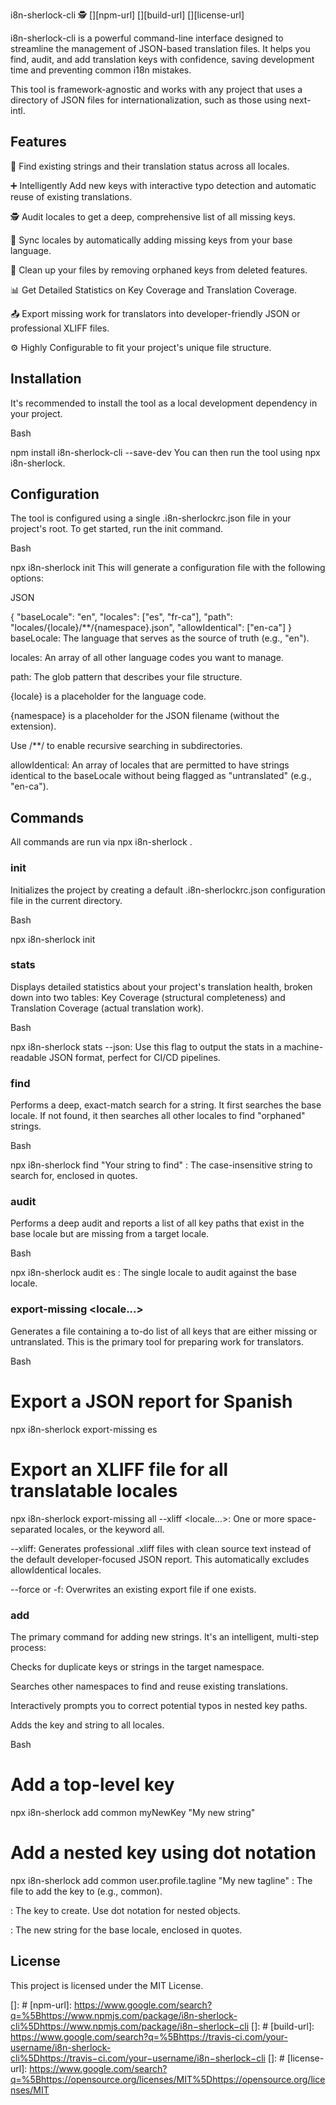 i8n-sherlock-cli 🕵️
[][npm-url]
[][build-url]
[][license-url]

i8n-sherlock-cli is a powerful command-line interface designed to streamline the management of JSON-based translation files. It helps you find, audit, and add translation keys with confidence, saving development time and preventing common i18n mistakes.

This tool is framework-agnostic and works with any project that uses a directory of JSON files for internationalization, such as those using next-intl.

## Features
🔎 Find existing strings and their translation status across all locales.

➕ Intelligently Add new keys with interactive typo detection and automatic reuse of existing translations.

🕵️ Audit locales to get a deep, comprehensive list of all missing keys.

🔄 Sync locales by automatically adding missing keys from your base language.

🧹 Clean up your files by removing orphaned keys from deleted features.

📊 Get Detailed Statistics on Key Coverage and Translation Coverage.

📤 Export missing work for translators into developer-friendly JSON or professional XLIFF files.

⚙️ Highly Configurable to fit your project's unique file structure.

## Installation
It's recommended to install the tool as a local development dependency in your project.

Bash

npm install i8n-sherlock-cli --save-dev
You can then run the tool using npx i8n-sherlock.

## Configuration
The tool is configured using a single .i8n-sherlockrc.json file in your project's root. To get started, run the init command.

Bash

npx i8n-sherlock init
This will generate a configuration file with the following options:

JSON

{
  "baseLocale": "en",
  "locales": ["es", "fr-ca"],
  "path": "locales/{locale}/**/{namespace}.json",
  "allowIdentical": ["en-ca"]
}
baseLocale: The language that serves as the source of truth (e.g., "en").

locales: An array of all other language codes you want to manage.

path: The glob pattern that describes your file structure.

{locale} is a placeholder for the language code.

{namespace} is a placeholder for the JSON filename (without the extension).

Use /**/ to enable recursive searching in subdirectories.

allowIdentical: An array of locales that are permitted to have strings identical to the baseLocale without being flagged as "untranslated" (e.g., "en-ca").

## Commands
All commands are run via npx i8n-sherlock <command>.

### init
Initializes the project by creating a default .i8n-sherlockrc.json configuration file in the current directory.

Bash

npx i8n-sherlock init
### stats
Displays detailed statistics about your project's translation health, broken down into two tables: Key Coverage (structural completeness) and Translation Coverage (actual translation work).

Bash

npx i8n-sherlock stats
--json: Use this flag to output the stats in a machine-readable JSON format, perfect for CI/CD pipelines.

### find <text>
Performs a deep, exact-match search for a string. It first searches the base locale. If not found, it then searches all other locales to find "orphaned" strings.

Bash

npx i8n-sherlock find "Your string to find"
<text>: The case-insensitive string to search for, enclosed in quotes.

### audit <locale>
Performs a deep audit and reports a list of all key paths that exist in the base locale but are missing from a target locale.

Bash

npx i8n-sherlock audit es
<locale>: The single locale to audit against the base locale.

<!-- ### sync <locale...>
Automatically adds keys that are missing in target locales. It finds all keys present in the base locale and creates them in the specified locales, using the base language string as a placeholder.

Bash

# Sync a single locale
npx i8n-sherlock sync es

# Sync multiple locales
npx i8n-sherlock sync es fr-ca

# Sync all locales defined in the config
npx i8n-sherlock sync all
<locale...>: One or more space-separated locales, or the keyword all.

--dry-run: Shows what changes would be made without writing to any files.

--yes or -y: Skips the interactive confirmation prompt.

### clean <locale...>
Cleans up translation files by finding and removing orphaned keys that no longer exist in the base locale.

Bash

npx i8n-sherlock clean es
npx i8n-sherlock clean all --dry-run
<locale...>: One or more space-separated locales, or the keyword all.

--dry-run: Shows what keys would be deleted without writing to any files.

--yes or -y: Skips the interactive confirmation prompt. -->

### export-missing <locale...>
Generates a file containing a to-do list of all keys that are either missing or untranslated. This is the primary tool for preparing work for translators.

Bash

# Export a JSON report for Spanish
npx i8n-sherlock export-missing es

# Export an XLIFF file for all translatable locales
npx i8n-sherlock export-missing all --xliff
<locale...>: One or more space-separated locales, or the keyword all.

--xliff: Generates professional .xliff files with clean source text instead of the default developer-focused JSON report. This automatically excludes allowIdentical locales.

--force or -f: Overwrites an existing export file if one exists.

### add <namespace> <key> <text>
The primary command for adding new strings. It's an intelligent, multi-step process:

Checks for duplicate keys or strings in the target namespace.

Searches other namespaces to find and reuse existing translations.

Interactively prompts you to correct potential typos in nested key paths.

Adds the key and string to all locales.

Bash

# Add a top-level key
npx i8n-sherlock add common myNewKey "My new string"

# Add a nested key using dot notation
npx i8n-sherlock add common user.profile.tagline "My new tagline"
<namespace>: The file to add the key to (e.g., common).

<key>: The key to create. Use dot notation for nested objects.

<text>: The new string for the base locale, enclosed in quotes.

## License
This project is licensed under the MIT License.

[]: #
[npm-url]: https://www.google.com/search?q=%5Bhttps://www.npmjs.com/package/i8n-sherlock-cli%5Dhttps://www.npmjs.com/package/i8n−sherlock−cli
[]: #
[build-url]: https://www.google.com/search?q=%5Bhttps://travis-ci.com/your-username/i8n-sherlock-cli%5Dhttps://travis−ci.com/your−username/i8n−sherlock−cli
[]: #
[license-url]: https://www.google.com/search?q=%5Bhttps://opensource.org/licenses/MIT%5Dhttps://opensource.org/licenses/MIT